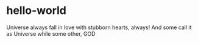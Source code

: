 # hello-world

Universe always fall in love with stubborn hearts, always!
And some call it as Universe while some other, GOD
